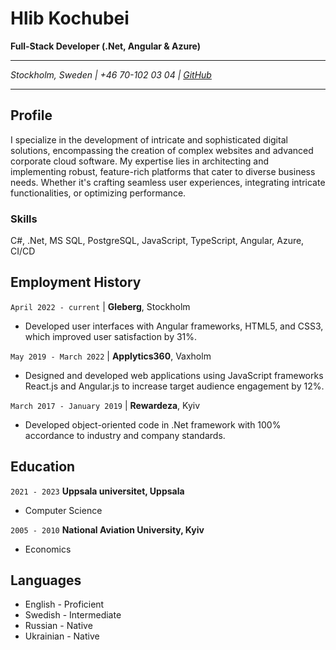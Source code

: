 # Hlib Kochubei

**Full-Stack Developer (.Net, Angular & Azure)**

---

_Stockholm, Sweden | +46 70-102 03 04 | [GitHub](https://github.com/hlibko/)_

---

## Profile

I specialize in the development of intricate and sophisticated digital solutions, encompassing the creation of complex websites and advanced corporate cloud software. My expertise lies in architecting and implementing robust, feature-rich platforms that cater to diverse business needs. Whether it's crafting seamless user experiences, integrating intricate functionalities, or optimizing performance.

### Skills

C#, .Net, MS SQL, PostgreSQL, JavaScript, TypeScript, Angular, Azure, CI/CD

## Employment History

`April 2022 - current` | **Gleberg**, Stockholm

- Developed user interfaces with Angular frameworks,
  HTML5, and CSS3, which improved user satisfaction by 31%.

`May 2019 - March 2022` | **Applytics360**, Vaxholm

- Designed and developed web applications using JavaScript
  frameworks React.js and Angular.js to increase target audience
  engagement by 12%.

`March 2017 - January 2019` | **Rewardeza**, Kyiv

- Developed object-oriented code in .Net framework with 100% accordance
  to industry and company standards.

## Education

`2021 - 2023`
**Uppsala universitet, Uppsala**

- Computer Science

`2005 - 2010`
**National Aviation University, Kyiv**

- Economics

## Languages

- English - Proficient
- Swedish - Intermediate
- Russian - Native
- Ukrainian - Native
